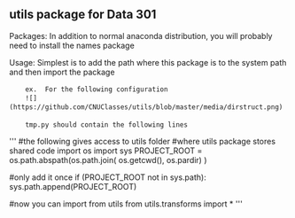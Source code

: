 ## utils package for Data 301
Packages:  In addition to normal anaconda distribution, you will probably need to install the names package
      
Usage:  Simplest is to add the path where this package is to the system path
        and then import the package

        ex.  For the following configuration
        ![](https://github.com/CNUClasses/utils/blob/master/media/dirstruct.png)

        tmp.py should contain the following lines
'''
#the following gives access to utils folder
#where utils package stores shared code
import os
import sys
PROJECT_ROOT = os.path.abspath(os.path.join(
                  os.getcwd(),
                  os.pardir)
)

#only add it once
if (PROJECT_ROOT not in sys.path):
    sys.path.append(PROJECT_ROOT)

#now you can import from utils
from utils.transforms import *
'''
